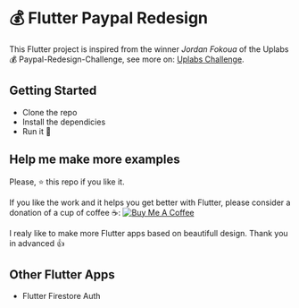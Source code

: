 # 💰 Flutter Paypal Redesign 

This Flutter project is inspired from the winner *Jordan Fokoua* of the Uplabs 💰 Paypal-Redesign-Challenge, see more on:
[Uplabs Challenge](https://www.uplabs.com/challenges/paypal-redesign-challenge).


## Getting Started

- Clone the repo
- Install the dependicies
- Run it 🚀

## Help me make more examples

Please, ⭐️ this repo if you like it.

If you like the work and it helps you get better with Flutter, please consider a donation of a cup of coffee ☕️: 
<a href="https://www.buymeacoffee.com/bushjopie" target="_blank"><img src="https://www.buymeacoffee.com/assets/img/custom_images/orange_img.png" alt="Buy Me A Coffee" style="height: auto !important;width: auto !important;" ></a>

I realy like to make more Flutter apps based on beautifull design.
Thank you in advanced 👍

## Other Flutter Apps

- Flutter Firestore Auth
